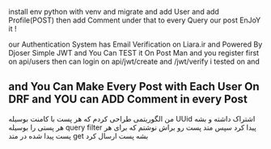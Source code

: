 install env python with venv and migrate and add User and add Profile(POST) then add Comment under that
to every Query our post EnJoY it !

our Authentication  System has Email Verification on Liara.ir and Powered By Djoser Simple JWT and You Can TEST it On Post Man and you register first on api/users then can login on api/jwt/create and /jwt/verify i tested on and 

and You Can Make Every Post with Each User On DRF and YOU can ADD Comment in every Post 
----------------------------------------------------------------------------------------------------------------------------------------------------------------------
 من الگوریتمی طراحی کردم که هر پست با کامنت بوسیله UUid اشتراک داشته و بشه هر پستی را بوسیله query filter پیدا کرد سپس متد پست رو براش نوشتم که برای هر پست پیدا شده در متد get بشه پست ارسال کرد 
 

